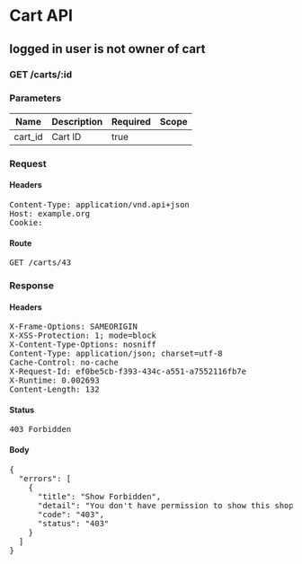 # Cart API

## logged in user is not owner of cart

### GET /carts/:id

### Parameters

| Name | Description | Required | Scope |
|------|-------------|----------|-------|
| cart_id | Cart ID | true |  |

### Request

#### Headers

<pre>Content-Type: application/vnd.api+json
Host: example.org
Cookie: </pre>

#### Route

<pre>GET /carts/43</pre>

### Response

#### Headers

<pre>X-Frame-Options: SAMEORIGIN
X-XSS-Protection: 1; mode=block
X-Content-Type-Options: nosniff
Content-Type: application/json; charset=utf-8
Cache-Control: no-cache
X-Request-Id: ef0be5cb-f393-434c-a551-a7552116fb7e
X-Runtime: 0.002693
Content-Length: 132</pre>

#### Status

<pre>403 Forbidden</pre>

#### Body

<pre>{
  "errors": [
    {
      "title": "Show Forbidden",
      "detail": "You don't have permission to show this shopping/cart.",
      "code": "403",
      "status": "403"
    }
  ]
}</pre>

